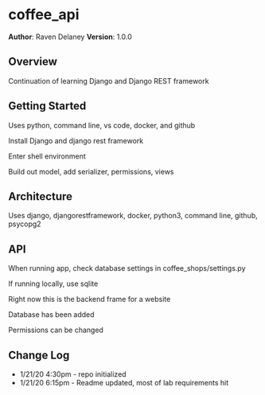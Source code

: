 # coffee_api

**Author**: Raven Delaney
**Version**: 1.0.0

## Overview
<!-- Provide a high level overview of what this application is and why you are building it, beyond the fact that it's an assignment for a Code Fellows 401 class. (i.e. What's your problem domain?) -->
Continuation of learning Django and Django REST framework

## Getting Started
<!-- What are the steps that a user must take in order to build this app on their own machine and get it running? -->
Uses python, command line, vs code, docker, and github

Install Django and django rest framework

Enter shell environment

Build out model, add serializer, permissions, views

## Architecture
<!-- Provide a detailed description of the application design. What technologies (languages, libraries, etc) you're using, and any other relevant design information. This is also an area which you can include any visuals; flow charts, example usage gifs, screen captures, etc.-->
Uses django, djangorestframework, docker, python3, command line, github, psycopg2

## API
<!-- Provide detailed instructions for your applications usage. This should include any methods or endpoints available to the user/client/developer. Each section should be formatted to provide clear syntax for usage, example calls including input data requirements and options, and example responses or return values. -->
When running app, check database settings in coffee_shops/settings.py

If running locally, use sqlite

Right now this is the backend frame for a website

Database has been added

Permissions can be changed

## Change Log

<!-- Use this are to document the iterative changes made to your application as each feature is successfully implemented. Use time stamps. Here's an example:
01-01-2001 4:59pm - Added functionality to add and delete some things.
-->

* 1/21/20 4:30pm - repo initialized
* 1/21/20 6:15pm - Readme updated, most of lab requirements hit
